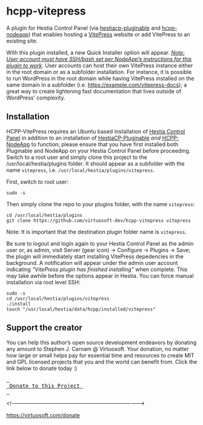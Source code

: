 # hcpp-vitepress
A plugin for Hestia Control Panel (via [hestiacp-pluginable](https://github.com/virtuosoft-dev/hestiacp-pluginable) and [hcpp-nodeapp](https://github.com/virtuosoft-dev/hcpp-nodeapp)) that enables hosting a [VitePress](https://vitepress.dev) website or add VitePress to an existing site.

With this plugin installed, a new Quick Installer option will appear. *[Note: User account must have SSH/bash set per NodeApp’s instructions for this plugin to work](https://github.com/virtuosoft-dev/hcpp-nodeapp#using-nodeapp-to-host-a-nodejs-website)*. User accounts can host their own VitePress instance either in the root domain or as a subfolder installation. For instance, it is possible to run WordPress in the root domain while having VitePress installed on the same domain in a subfolder (i.e. https://example.com/vitepress-docs); a great way to create lightening fast documentation that lives outside of WordPress’ complexity.

## Installation
HCPP-VitePress requires an Ubuntu based installation of [Hestia Control Panel](https://hestiacp.com) in addition to an installation of [HestiaCP-Pluginable](https://github.com/virtuosoft-dev/hestiacp-pluginable) *and* [HCPP-NodeApp](https://github.com/virtuosoft-dev/hcpp-nodeapp) to function; please ensure that you have first installed both Pluginable and NodeApp on your Hestia Control Panel before proceeding. Switch to a root user and simply clone this project to the /usr/local/hestia/plugins folder. It should appear as a subfolder with the name `vitepress`, i.e. `/usr/local/hestia/plugins/vitepress`.

First, switch to root user:
```
sudo -s
```

Then simply clone the repo to your plugins folder, with the name `vitepress`:

```
cd /usr/local/hestia/plugins
git clone https://github.com/virtuosoft-dev/hcpp-vitepress vitepress
```

Note: It is important that the destination plugin folder name is `vitepress`.

Be sure to logout and login again to your Hestia Control Panel as the admin user or, as admin, visit Server (gear icon) -> Configure -> Plugins -> Save; the plugin will immediately start installing VitePress depedencies in the background. A notification will appear under the admin user account indicating *”VitePress plugin has finished installing”* when complete. This may take awhile before the options appear in Hestia. You can force manual installation via root level SSH:

```
sudo -s
cd /usr/local/hestia/plugins/vitepress
./install
touch "/usr/local/hestia/data/hcpp/installed/vitepress"
```

## Support the creator
You can help this author’s open source development endeavors by donating any amount to Stephen J. Carnam @ Virtuosoft. Your donation, no matter how large or small helps pay for essential time and resources to create MIT and GPL licensed projects that you and the world can benefit from. Click the link below to donate today :)
<div>
         

[<kbd> <br> Donate to this Project <br> </kbd>][KBD]


</div>


<!-—————————————————————————>

[KBD]: https://virtuosoft.com/donate

https://virtuosoft.com/donate